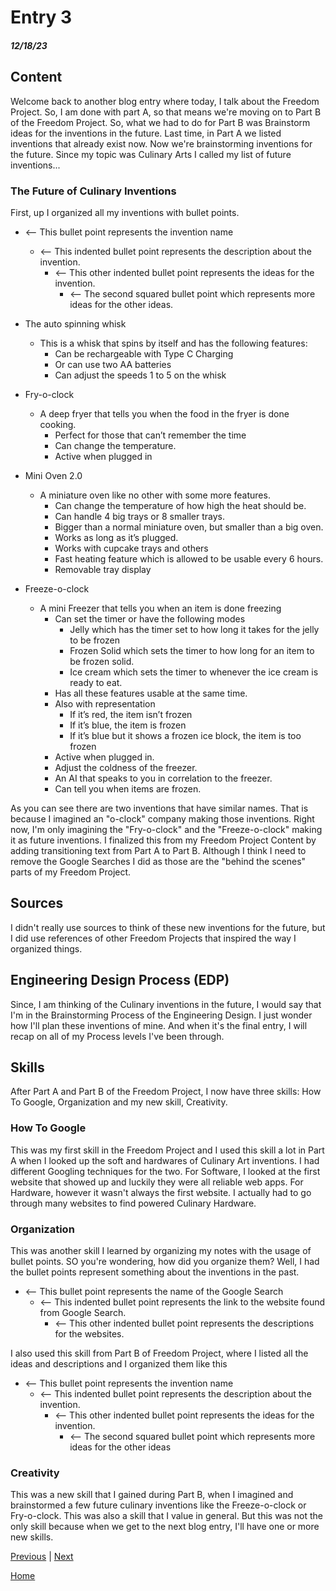  # Entry 3
##### 12/18/23

## Content
Welcome back to another blog entry where today, I talk about the Freedom Project. So, I am done with part A, so that means we're moving on to Part B of the Freedom Project. So, what we had to do for Part B was Brainstorm ideas for the inventions in the future. Last time, in Part A we listed inventions that already exist now. Now we're brainstorming inventions for the future. Since my topic was Culinary Arts I called my list of future inventions...

### The Future of Culinary Inventions
First, up I organized all my inventions with bullet points.
* <-- This bullet point represents the invention name
  * <-- This indented bullet point represents the description about the invention.
    * <-- This other indented bullet point represents the ideas for the invention.
      * <-- The second squared bullet point which represents more ideas for the other ideas.

* The auto spinning whisk
  * This is a whisk that spins by itself and has the following features:
    * Can be rechargeable with Type C Charging
    * Or can use two AA batteries
    * Can adjust the speeds 1 to 5 on the whisk
* Fry-o-clock
  * A deep fryer that tells you when the food in the fryer is done cooking.
    * Perfect for those that can’t remember the time
    * Can change the temperature.
    * Active when plugged in
* Mini Oven 2.0
  * A miniature oven like no other with some more features.
    * Can change the temperature of how high the heat should be.
    * Can handle 4 big trays or 8 smaller trays.
    * Bigger than a normal miniature oven, but smaller than a big oven.
    * Works as long as it’s plugged.
    * Works with cupcake trays and others
    * Fast heating feature which is allowed to be usable every 6 hours.
    * Removable tray display
* Freeze-o-clock
  * A mini Freezer that tells you when an item is done freezing
    * Can set the timer or have the following modes
      * Jelly which has the timer set to how long it takes for the jelly to be frozen
      * Frozen Solid which sets the timer to how long for an item to be frozen solid.
      * Ice cream which sets the timer to whenever the ice cream is ready to eat.
    * Has all these features usable at the same time.
    * Also with representation
      * If it’s red, the item isn’t frozen
      * If it’s blue, the item is frozen
      * If it’s blue but it shows a frozen ice block, the item is too frozen
    * Active when plugged in.
    * Adjust the coldness of the freezer.
    * An AI that speaks to you in correlation to the freezer.
    * Can tell you when items are frozen.

As you can see there are two inventions that have similar names. That is because I imagined an "o-clock" company making those inventions. Right now, I'm only imagining the "Fry-o-clock" and the "Freeze-o-clock" making it as future inventions. I finalized this from my Freedom Project Content by adding transitioning text from Part A to Part B. Although I think I need to remove the Google Searches I did as those are the "behind the scenes" parts of my Freedom Project.

## Sources
I didn't really use sources to think of these new inventions for the future, but I did use references of other Freedom Projects that inspired the way I organized things. 

## Engineering Design Process (EDP)
Since, I am thinking of the Culinary inventions in the future, I would say that I'm in the Brainstorming Process of the Engineering Design. I just wonder how I'll plan these inventions of mine. And when it's the final entry, I will recap on all of my Process levels I've been through.

## Skills
After Part A and Part B of the Freedom Project, I now have three skills: How To Google, Organization and my new skill, Creativity.

### How To Google
This was my first skill in the Freedom Project and I used this skill a lot in Part A when I looked up the soft and hardwares of Culinary Art inventions. I had different Googling techniques for the two. For Software, I looked at the first website that showed up and luckily they were all reliable web apps. For Hardware, however it wasn't always the first website. I actually had to go through many websites to find powered Culinary Hardware.

### Organization
This was another skill I learned by organizing my notes with the usage of bullet points. SO you're wondering, how did you organize them? Well, I had the bullet points represent something about the inventions in the past.

* <-- This bullet point represents the name of the Google Search
  * <-- This indented bullet point represents the link to the website found from Google Search.
    * <-- This other indented bullet point represents the descriptions for the websites.

I also used this skill from Part B of Freedom Project, where I listed all the ideas and descriptions and I organized them like this

* <-- This bullet point represents the invention name
  * <-- This indented bullet point represents the description about the invention.
    * <-- This other indented bullet point represents the ideas for the invention.
      * <-- The second squared bullet point which represents more ideas for the other ideas

### Creativity
This was a new skill that I gained during Part B, when I imagined and brainstormed a few future culinary inventions like the Freeze-o-clock or Fry-o-clock. This was also a skill that I value in general. But this was not the only skill because when we get to the next blog entry, I'll have one or more new skills.

[Previous](entry02.md) | [Next](entry04.md)

[Home](../README.md)

